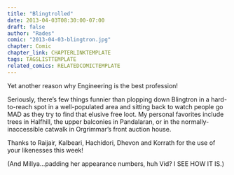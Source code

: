 ```yaml
---
title: "Blingtrolled"
date: 2013-04-03T08:30:00-07:00
draft: false
author: "Rades"
comic: "2013-04-03-blingtron.jpg"
chapter: Comic
chapter_link: CHAPTERLINKTEMPLATE
tags: TAGSLISTTEMPLATE
related_comics: RELATEDCOMICTEMPLATE
---
```


Yet another reason why Engineering is the best profession!


Seriously, there’s few things funnier than plopping down Blingtron in a hard-to-reach spot in a well-populated area and sitting back to watch people go MAD as they try to find that elusive free loot. My personal favorites include trees in Halfhill, the upper balconies in Pandalaran, or in the normally-inaccessible catwalk in Orgrimmar’s front auction house.


Thanks to Raijair, Kalbeari, Hachidori, Dhevon and Korrath for the use of your likenesses this week!


(And Millya…padding her appearance numbers, huh Vid? I SEE HOW IT IS.)

